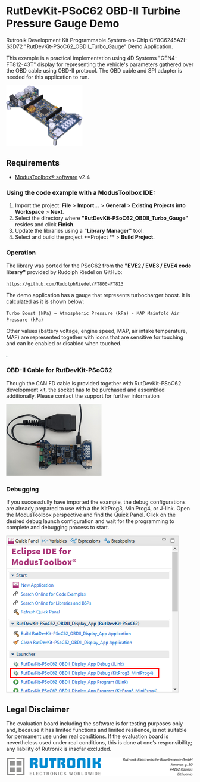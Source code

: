 # RutDevKit-PSoC62 OBD-II Turbine Pressure Gauge Demo

Rutronik Development Kit Programmable System-on-Chip CY8C6245AZI-S3D72 "RutDevKit-PSoC62_OBDII_Turbo_Gauge" Demo Application. 

This example is a practical implementation using 4D Systems "GEN4-FT812-43T" display for representing the vehicle's parameters gathered over the OBD cable using OBD-II protocol.  The OBD cable and SPI adapter is needed for this application to run. 

 <img src="images/rutdevkit_model.png" style="zoom:20%;" />

## Requirements

- [ModusToolbox® software](https://www.infineon.com/cms/en/design-support/tools/sdk/modustoolbox-software/) v2.4

### Using the code example with a ModusToolbox IDE:

1. Import the project: **File** > **Import...** > **General** > **Existing Projects into Workspace** > **Next**.
2. Select the directory where **"RutDevKit-PSoC62_OBDII_Turbo_Gauge"** resides and click  **Finish**.
3. Update the libraries using a **"Library Manager"** tool.
4. Select and build the project **Project ** > **Build Project**.

### Operation

The library  was ported for the PSoC62 from the **"EVE2 / EVE3 / EVE4 code library"** provided by Rudolph Riedel on GitHub:

[`https://github.com/RudolphRiedel/FT800-FT813`](https://github.com/RudolphRiedel/FT800-FT813)

The demo application has a gauge that represents turbocharger boost. It is calculated as it is shown below:

`Turbo Boost (kPa) = Atmospheric Pressure (kPa) - MAP Mainfold Air Pressure (kPa)`

Other values (battery voltage, engine speed, MAP, air intake temperature, MAF) are represented together with icons that are sensitive for touching and can be enabled or disabled when touched.

<img src="images/app_running.jpg" style="zoom:21%;" />

### OBD-II Cable for RutDevKit-PSoC62

Though the CAN FD cable is provided together with RutDevKit-PSoC62 development kit, the socket has to be purchased and assembled additionally. Please contact the support for further information

 <img src="images/obd2.jpg" style="zoom:25%;" />

### Debugging

If you successfully have imported the example, the debug configurations are already prepared to use with a the KitProg3, MiniProg4, or J-link. Open the ModusToolbox perspective and find the Quick Panel. Click on the desired debug launch configuration and wait for the programming to complete and debugging process to start.

<img src="images/debugging.png" style="zoom:100%;" />

## Legal Disclaimer

The evaluation board including the software is for testing purposes only and, because it has limited functions and limited resilience, is not suitable for permanent use under real conditions. If the evaluation board is nevertheless used under real conditions, this is done at one’s responsibility; any liability of Rutronik is insofar excluded. 

<img src="images/rutronik_origin_kaunas.png" style="zoom:50%;" />



